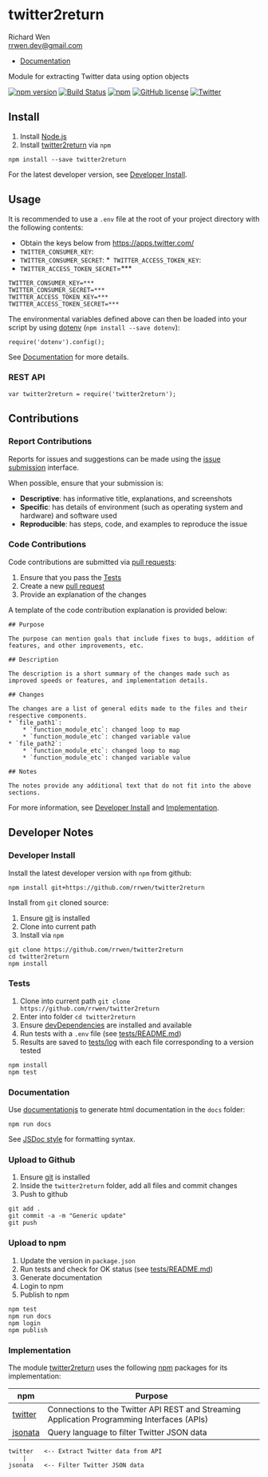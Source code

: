 # twitter2return

Richard Wen  
rrwen.dev@gmail.com  

* [Documentation](https://rrwen.github.io/twitter2return)

Module for extracting Twitter data using option objects

[![npm version](https://badge.fury.io/js/twitter2return.svg)](https://badge.fury.io/js/twitter2return)
[![Build Status](https://travis-ci.org/rrwen/twitter2return.svg?branch=master)](https://travis-ci.org/rrwen/twitter2return)
[![npm](https://img.shields.io/npm/dt/twitter2return.svg)](https://www.npmjs.com/package/twitter2return)
[![GitHub license](https://img.shields.io/github/license/rrwen/twitter2return.svg)](https://github.com/rrwen/twitter2return/blob/master/LICENSE)
[![Twitter](https://img.shields.io/twitter/url/https/github.com/rrwen/twitter2return.svg?style=social)](https://twitter.com/intent/tweet?text=Module%20for%20extracting%20Twitter%20data%20using%20option%20objects:%20https%3A%2F%2Fgithub.com%2Frrwen%2Ftwitter2return%20%23nodejs%20%23npm)

## Install

1. Install [Node.js](https://nodejs.org/en/)
2. Install [twitter2return](https://www.npmjs.com/package/twitter2return) via `npm`

```
npm install --save twitter2return
```

For the latest developer version, see [Developer Install](#developer-install).

## Usage

It is recommended to use a `.env` file at the root of your project directory with the following contents:

* Obtain the keys below from https://apps.twitter.com/
* `TWITTER_CONSUMER_KEY`:
* `TWITTER_CONSUMER_SECRET`:
*` TWITTER_ACCESS_TOKEN_KEY`:
* `TWITTER_ACCESS_TOKEN_SECRET`=***

```
TWITTER_CONSUMER_KEY=***
TWITTER_CONSUMER_SECRET=***
TWITTER_ACCESS_TOKEN_KEY=***
TWITTER_ACCESS_TOKEN_SECRET=***
```

The environmental variables defined above can then be loaded into your script by using [dotenv](https://www.npmjs.com/package/dotenv) (`npm install --save dotenv`):

```
require('dotenv').config();
```

See [Documentation](https://rrwen.github.io/twitter2return) for more details.

### REST API

```
var twitter2return = require('twitter2return');
```

## Contributions

### Report Contributions

Reports for issues and suggestions can be made using the [issue submission](https://github.com/rrwen/twitter2return/issues) interface.

When possible, ensure that your submission is:

* **Descriptive**: has informative title, explanations, and screenshots
* **Specific**: has details of environment (such as operating system and hardware) and software used
* **Reproducible**: has steps, code, and examples to reproduce the issue

### Code Contributions

Code contributions are submitted via [pull requests](https://help.github.com/articles/about-pull-requests/):

1. Ensure that you pass the [Tests](#tests)
2. Create a new [pull request](https://github.com/rrwen/twitter2return/pulls)
3. Provide an explanation of the changes

A template of the code contribution explanation is provided below:

```
## Purpose

The purpose can mention goals that include fixes to bugs, addition of features, and other improvements, etc.

## Description

The description is a short summary of the changes made such as improved speeds or features, and implementation details.

## Changes

The changes are a list of general edits made to the files and their respective components.
* `file_path1`:
	* `function_module_etc`: changed loop to map
	* `function_module_etc`: changed variable value
* `file_path2`:
	* `function_module_etc`: changed loop to map
	* `function_module_etc`: changed variable value

## Notes

The notes provide any additional text that do not fit into the above sections.
```

For more information, see [Developer Install](#developer-install) and [Implementation](#implementation).

## Developer Notes

### Developer Install

Install the latest developer version with `npm` from github:

```
npm install git+https://github.com/rrwen/twitter2return
```
  
Install from `git` cloned source:

1. Ensure [git](https://git-scm.com/) is installed
2. Clone into current path
3. Install via `npm`

```
git clone https://github.com/rrwen/twitter2return
cd twitter2return
npm install
```

### Tests

1. Clone into current path `git clone https://github.com/rrwen/twitter2return`
2. Enter into folder `cd twitter2return`
3. Ensure [devDependencies](https://docs.npmjs.com/files/package.json#devdependencies) are installed and available
4. Run tests with a `.env` file (see [tests/README.md](tests/README.md))
5. Results are saved to [tests/log](tests/log) with each file corresponding to a version tested

```
npm install
npm test
```

### Documentation

Use [documentationjs](https://www.npmjs.com/package/documentation) to generate html documentation in the `docs` folder:

```
npm run docs
```

See [JSDoc style](http://usejsdoc.org/) for formatting syntax.

### Upload to Github

1. Ensure [git](https://git-scm.com/) is installed
2. Inside the `twitter2return` folder, add all files and commit changes
3. Push to github

```
git add .
git commit -a -m "Generic update"
git push
```

### Upload to npm

1. Update the version in `package.json`
2. Run tests and check for OK status  (see [tests/README.md](tests/README.md))
3. Generate documentation
4. Login to npm
5. Publish to npm

```
npm test
npm run docs
npm login
npm publish
```

### Implementation

The module [twitter2return](https://www.npmjs.com/package/twitter2return) uses the following [npm](https://www.npmjs.com/) packages for its implementation:

npm | Purpose
--- | ---
[twitter](https://www.npmjs.com/package/twitter) | Connections to the Twitter API REST and Streaming Application Programming Interfaces (APIs)
[jsonata](https://www.npmjs.com/package/jsonata) | Query language to filter Twitter JSON data

```
twitter   <-- Extract Twitter data from API
    |
jsonata   <-- Filter Twitter JSON data
```
